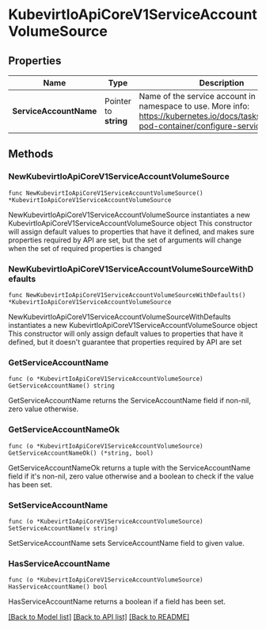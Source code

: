 # KubevirtIoApiCoreV1ServiceAccountVolumeSource

## Properties

Name | Type | Description | Notes
------------ | ------------- | ------------- | -------------
**ServiceAccountName** | Pointer to **string** | Name of the service account in the pod&#39;s namespace to use. More info: https://kubernetes.io/docs/tasks/configure-pod-container/configure-service-account/ | [optional] 

## Methods

### NewKubevirtIoApiCoreV1ServiceAccountVolumeSource

`func NewKubevirtIoApiCoreV1ServiceAccountVolumeSource() *KubevirtIoApiCoreV1ServiceAccountVolumeSource`

NewKubevirtIoApiCoreV1ServiceAccountVolumeSource instantiates a new KubevirtIoApiCoreV1ServiceAccountVolumeSource object
This constructor will assign default values to properties that have it defined,
and makes sure properties required by API are set, but the set of arguments
will change when the set of required properties is changed

### NewKubevirtIoApiCoreV1ServiceAccountVolumeSourceWithDefaults

`func NewKubevirtIoApiCoreV1ServiceAccountVolumeSourceWithDefaults() *KubevirtIoApiCoreV1ServiceAccountVolumeSource`

NewKubevirtIoApiCoreV1ServiceAccountVolumeSourceWithDefaults instantiates a new KubevirtIoApiCoreV1ServiceAccountVolumeSource object
This constructor will only assign default values to properties that have it defined,
but it doesn't guarantee that properties required by API are set

### GetServiceAccountName

`func (o *KubevirtIoApiCoreV1ServiceAccountVolumeSource) GetServiceAccountName() string`

GetServiceAccountName returns the ServiceAccountName field if non-nil, zero value otherwise.

### GetServiceAccountNameOk

`func (o *KubevirtIoApiCoreV1ServiceAccountVolumeSource) GetServiceAccountNameOk() (*string, bool)`

GetServiceAccountNameOk returns a tuple with the ServiceAccountName field if it's non-nil, zero value otherwise
and a boolean to check if the value has been set.

### SetServiceAccountName

`func (o *KubevirtIoApiCoreV1ServiceAccountVolumeSource) SetServiceAccountName(v string)`

SetServiceAccountName sets ServiceAccountName field to given value.

### HasServiceAccountName

`func (o *KubevirtIoApiCoreV1ServiceAccountVolumeSource) HasServiceAccountName() bool`

HasServiceAccountName returns a boolean if a field has been set.


[[Back to Model list]](../README.md#documentation-for-models) [[Back to API list]](../README.md#documentation-for-api-endpoints) [[Back to README]](../README.md)


